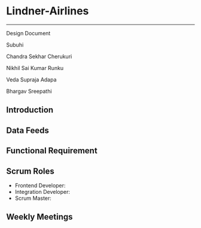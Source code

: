 # Lindner-Airlines
---

Design Document

Subuhi

Chandra Sekhar Cherukuri

Nikhil Sai Kumar Runku

Veda Supraja Adapa

Bhargav Sreepathi

## Introduction






##  Data Feeds





## Functional Requirement






## Scrum Roles

- Frontend Developer:
- Integration Developer:
- Scrum Master:
  




## Weekly Meetings




